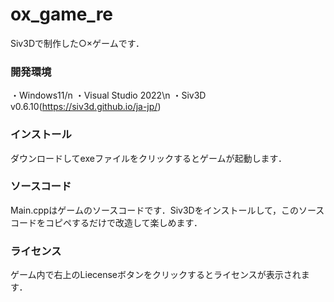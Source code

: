 # ox_game_re
Siv3Dで制作した○×ゲームです．
### 開発環境
・Windows11/n
・Visual Studio 2022\n
・Siv3D v0.6.10(https://siv3d.github.io/ja-jp/)
### インストール
ダウンロードしてexeファイルをクリックするとゲームが起動します．
### ソースコード
Main.cppはゲームのソースコードです．Siv3Dをインストールして，このソースコードをコピペするだけで改造して楽しめます．
### ライセンス
ゲーム内で右上のLiecenseボタンをクリックするとライセンスが表示されます．
